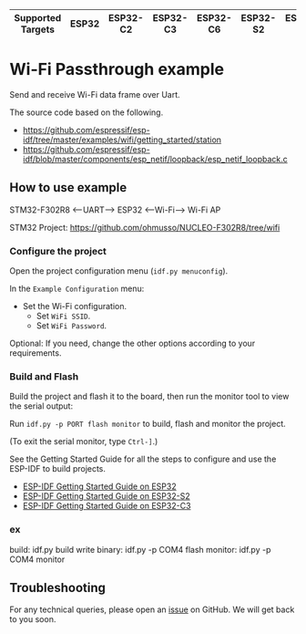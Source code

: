 | Supported Targets | ESP32 | ESP32-C2 | ESP32-C3 | ESP32-C6 | ESP32-S2 | ESP32-S3 |
| ----------------- | ----- | -------- | -------- | -------- | -------- | -------- |

# Wi-Fi Passthrough example

Send and receive Wi-Fi data frame over Uart.

The source code based on the following.

* <https://github.com/espressif/esp-idf/tree/master/examples/wifi/getting_started/station>
* <https://github.com/espressif/esp-idf/blob/master/components/esp_netif/loopback/esp_netif_loopback.c>

## How to use example

STM32-F302R8 <--UART--> ESP32 <--Wi-Fi--> Wi-Fi AP

STM32 Project: <https://github.com/ohmusso/NUCLEO-F302R8/tree/wifi>

### Configure the project

Open the project configuration menu (`idf.py menuconfig`).

In the `Example Configuration` menu:

* Set the Wi-Fi configuration.
    * Set `WiFi SSID`.
    * Set `WiFi Password`.

Optional: If you need, change the other options according to your requirements.

### Build and Flash

Build the project and flash it to the board, then run the monitor tool to view the serial output:

Run `idf.py -p PORT flash monitor` to build, flash and monitor the project.

(To exit the serial monitor, type ``Ctrl-]``.)

See the Getting Started Guide for all the steps to configure and use the ESP-IDF to build projects.

* [ESP-IDF Getting Started Guide on ESP32](https://docs.espressif.com/projects/esp-idf/en/latest/esp32/get-started/index.html)
* [ESP-IDF Getting Started Guide on ESP32-S2](https://docs.espressif.com/projects/esp-idf/en/latest/esp32s2/get-started/index.html)
* [ESP-IDF Getting Started Guide on ESP32-C3](https://docs.espressif.com/projects/esp-idf/en/latest/esp32c3/get-started/index.html)

### ex

build: idf.py build
write binary: idf.py -p COM4 flash
monitor: idf.py -p COM4 monitor

## Troubleshooting

For any technical queries, please open an [issue](https://github.com/espressif/esp-idf/issues) on GitHub. We will get back to you soon.
